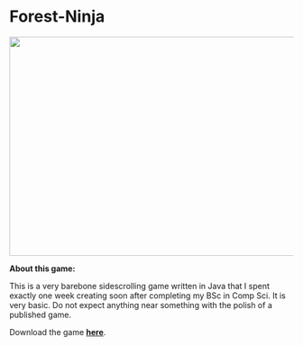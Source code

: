 # Forest-Ninja

<img src="https://i.imgur.com/NhxmkuS.png" width="517" height="389" />

**About this game:**

This is a very barebone sidescrolling game written in Java that I spent exactly one week creating soon after completing my BSc in Comp Sci. It is very basic. Do not expect anything near something with the polish of a published game.

Download the game [**here**](https://goo.gl/Qv22fK).
